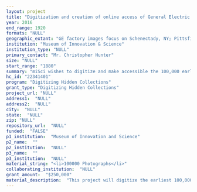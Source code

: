 ```yaml
--- 
layout: project 
title: "Digitization and creation of online access of General Electric historical photographs, 1880-1920"
year: 2016
end_range: 1920
formats: "NULL"
geographic_extant: "GE factory images focus on Schenectady, NY; Pittsfield, MA; Lynn, MA; Bridgeport, CT; Harrison, NJ; Cleveland, OH and other GE factory locations. Product installation photographs cover the continental United States, Japan, Brazil, Great Britain, France, as well as small quantities from other European and Asian countries."
institution: "Museum of Innovation & Science"
institution_type: "NULL"
primary_contact: "Mr. Christopher Hunter"
size: "NULL"
start_range: "1880"
summary: "miSci wishes to digitize and make accessible the 100,000 earliest images in the General Electric Photograph Collection. The project will focus on images from 1880-1920, which document the beginnings of the electrical industry, focusing on inventors, product development, installations of street lighting, and homefront response to World War I. Free online access will leverage existing relationships and utilize the New York Heritage online database, Digital Public Library of America, and miSci's own Vernon collections management system. miSci will hire two digitization technicians and three catalogers for the two years of the project. The project will take advantage of efficiencies in the both the scanning and metadata creation process. Scanning will be made efficient due to consistent image sizes and types. Project catalogers will also take advantage of pre-existing guides and templates, as well as the caption, date, and subject information included on each GE photograph to increase cataloging efficiency."
hc_id: "22341401"
program: "Digitizing Hidden Collections"
grant_type: "Digitizing Hidden Collections"
project_url: "NULL"
address1:  "NULL"
address2:  "NULL"
city:  "NULL"
state:  "NULL"
zip: "NULL"
repository_url:  "NULL"
funded:  "FALSE"
p1_institution:  "Museum of Innovation and Science"
p2_name:  ""
p2_institution:  "NULL"
p3_name:  ""
p3_institution:  "NULL"
material_string: "<li>100000 Photographs</li>"
collaborating_institution:  "NULL"
grant_amount:  "$250,000"
material_description:  "This project will digitize the earliest 100,000 images image from the General Electric Photograph Collection, dating from 1880-1920. The overall GE Photo Collection includes 1.2 million prints dating from 1880-1970. The photographs were donated to the GE Hall of History in 1974, which merged with miSci (then known as Schenectady Museum), in 1997. It documents the development of one of the nation's oldest and most influential corporations and the impact GE has had on the development of the 20th century United States. The images were created by photographers within GE's publicity department. The photographs document the development of the electrical industry, the electrification of the United States, late 19th and early 20th century factory work, the development of industrial research, and the invention, improvement and marketing of a variety of electrical products, including electric lights, fans, irons, toasters, electric locomotives, turbine-generators, motors, and many other products. The collection features famous GE inventors, including Thomas Edison, Elihu Thomson, Charles Steinmetz, Irving Langmuir, and William Coolidge. It also includes many images of factory workers, both everyday workers at GE and employees at utilities and other manufacturing and industrial businesses utilizing GE industrial products. The collection documents manufacturing processes at GE and other companies. GE industrial products powered the manufacturing operations of nearly every other major corporation, including Postum, Anheuser Busch, Bethlehem Steel, sugar processing companies in Mexico and Cuba, and coal mining companies in Pennsylvania and West Virginia, just to name a few. Product installation photographs are an important part of the collection. Lighting installation scenes show downtown street scenes across the United States, ranging from the earliest night photographs of Times Square to the electrification of small town main streets. Photographs of electric streetcars featuring GE motors highlight street transportation from Korea and France to New York City and Schenectady."
---
```

